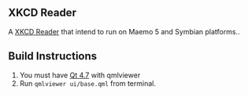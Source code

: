 ## XKCD Reader
A [XKCD Reader](http://xkcd.com/) that intend to run on Maemo 5 and Symbian platforms..

## Build Instructions
1.    You must have [Qt 4.7](http://qt.gitorious.org/qt) with qmlviewer
2.    Run 
      `qmlviewer ui/base.qml` from terminal.
